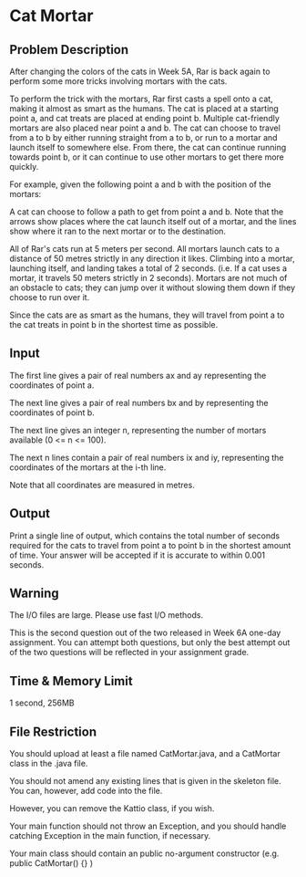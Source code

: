 # Cat Mortar

## Problem Description

After changing the colors of the cats in Week 5A, Rar is back again to perform some more tricks involving mortars with the cats.

To perform the trick with the mortars, Rar first casts a spell onto a cat, making it almost as smart as the humans. The cat is placed at a starting point a, and cat treats are placed at ending point b. Multiple cat-friendly mortars are also placed near point a and b. The cat can choose to travel from a to b by either running straight from a to b, or run to a mortar and launch itself to somewhere else. From there, the cat can continue running towards point b, or it can continue to use other mortars to get there more quickly.

For example, given the following point a and b with the position of the mortars:

A cat can choose to follow a path to get from point a and b. Note that the arrows show places where the cat launch itself out of a mortar, and the lines show where it ran to the next mortar or to the destination.

All of Rar's cats run at 5 meters per second. All mortars launch cats to a distance of 50 metres strictly in any direction it likes. Climbing into a mortar, launching itself, and landing takes a total of 2 seconds. (i.e. If a cat uses a mortar, it travels 50 meters strictly in 2 seconds). Mortars are not much of an obstacle to cats; they can jump over it without slowing them down if they choose to run over it.

Since the cats are as smart as the humans, they will travel from point a to the cat treats in point b in the shortest time as possible.

## Input

The first line gives a pair of real numbers ax and ay representing the coordinates of point a.

The next line gives a pair of real numbers bx and by representing the coordinates of point b.

The next line gives an integer n, representing the number of mortars available (0 <= n <= 100).

The next n lines contain a pair of real numbers ix and iy, representing the coordinates of the mortars  at the i-th line.

Note that all coordinates are measured in metres.

## Output

Print a single line of output, which contains the total number of seconds required for the cats to travel from point a to point b in the shortest amount of time. Your answer will be accepted if it is accurate to within 0.001 seconds.

## Warning

The I/O files are large. Please use fast I/O methods.

This is the second question out of the two released in Week 6A one-day assignment. You can attempt both questions, but only the best attempt out of the two questions will be reflected in your assignment grade.

## Time & Memory Limit

1 second, 256MB

## File Restriction

You should upload at least a file named CatMortar.java, and a CatMortar class in the .java file.

You should not amend any existing lines that is given in the skeleton file. You can, however, add code into the file.

However, you can remove the Kattio class, if you wish.

Your main function should not throw an Exception, and you should handle catching Exception in the main function, if necessary.

Your main class should contain an public no-argument constructor (e.g. public CatMortar() {} )
